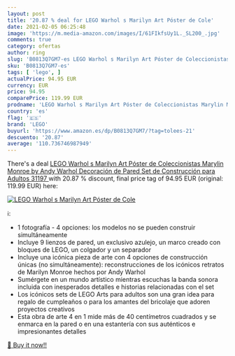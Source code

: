 ```yaml
---
layout: post
title: '20.87 % deal for LEGO Warhol s Marilyn Art Póster de Cole'
date: 2021-02-05 06:25:48
image: 'https://m.media-amazon.com/images/I/61FIkfsUy1L._SL200_.jpg'
comments: true
category: ofertas
author: ring
slug: 'B0813Q7GM7-es LEGO Warhol s Marilyn Art Póster de Coleccionistas Marylin...'
sku: 'B0813Q7GM7-es'
tags: [ 'lego', ]
actualPrice: 94.95 EUR
currency: EUR
price: 94.95
comparePrice: 119.99 EUR
prodname: 'LEGO Warhol s Marilyn Art Póster de Coleccionistas Marylin Monroe by Andy Warhol  Decoración de Pared  Set de Construcción para Adultos  31197 '
country: 'es'
flag: '🇪🇸'
brand: 'LEGO'
buyurl: 'https://www.amazon.es/dp/B0813Q7GM7/?tag=tolees-21'
descuento: '20.87'
average: '110.736746987949'
---
```


There's a deal [LEGO Warhol s Marilyn Art Póster de Coleccionistas Marylin Monroe by Andy Warhol  Decoración de Pared  Set de Construcción para Adultos  31197 ](https://www.amazon.es/dp/B0813Q7GM7/?tag=tolees-21)  with  20.87 % discount, final price tag of  94.95 EUR (original: 119.99 EUR) here:

[![LEGO Warhol s Marilyn Art Póster de Cole](https://m.media-amazon.com/images/I/61FIkfsUy1L._SL200_.jpg)](https://www.amazon.es/dp/B0813Q7GM7/?tag=tolees-21)

ℹ️:

- 1 fotografía - 4 opciones: los modelos no se pueden construir simultáneamente
- Incluye 9 lienzos de pared, un exclusivo azulejo, un marco creado con bloques de LEGO, un colgador y un separador
- Incluye una icónica pieza de arte con 4 opciones de construcción únicas (no simultáneamente): reconstrucciones de los icónicos retratos de Marilyn Monroe hechos por Andy Warhol
- Sumérgete en un mundo artístico mientras escuchas la banda sonora incluida con inesperados detalles e historias relacionadas con el set
- Los icónicos sets de LEGO Arts para adultos son una gran idea para regalo de cumpleaños o para los amantes del bricolaje que adoren proyectos creativos
- Esta obra de arte 4 en 1 mide más de 40 centímetros cuadrados y se enmarca en la pared o en una estantería con sus auténticos e impresionantes detalles

[🛒 Buy it now!!](https://www.amazon.es/dp/B0813Q7GM7/?tag=tolees-21)
